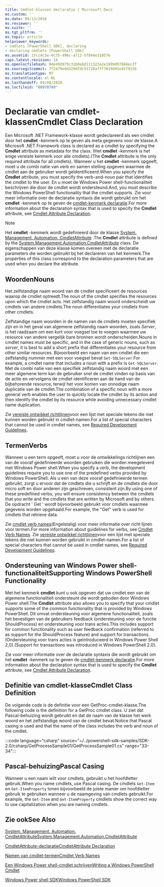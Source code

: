 ```yaml
---
title: Cmdlet-klassen declaratie | Microsoft Docs
ms.custom: ''
ms.date: 09/13/2016
ms.reviewer: ''
ms.suite: ''
ms.tgt_pltfrm: ''
ms.topic: article
helpviewer_keywords:
- cmdlets [PowerShell SDK], declaring
- declaring cmdlets [PowerShell SDK]
ms.assetid: 1fcc4c5e-0c75-496c-a712-5f844e310576
caps.latest.revision: 14
ms.openlocfilehash: 0de49d979c31b0e8d111323a2e1899d97868ec3f
ms.sourcegitcommit: 7f2479edd329dfdc55726afff7019d45e45f9156
ms.translationtype: MT
ms.contentlocale: nl-NL
ms.lasthandoff: 04/08/2020
ms.locfileid: "80978709"
---
```

# <a name="cmdlet-class-declaration"></a><span data-ttu-id="4856a-102">Declaratie van cmdlet-klassen</span><span class="sxs-lookup"><span data-stu-id="4856a-102">Cmdlet Class Declaration</span></span>

<span data-ttu-id="4856a-103">Een Microsoft .NET Framework-klasse wordt gedeclareerd als een cmdlet door het **cmdlet** -kenmerk op te geven als meta gegevens voor de klasse.</span><span class="sxs-lookup"><span data-stu-id="4856a-103">A Microsoft .NET Framework class is declared as a cmdlet by specifying the **Cmdlet** attribute as metadata for the class.</span></span> <span data-ttu-id="4856a-104">(Het **cmdlet** -kenmerk is het enige vereiste kenmerk voor alle cmdlets).</span><span class="sxs-lookup"><span data-stu-id="4856a-104">(The **Cmdlet** attribute is the only required attribute for all cmdlets).</span></span>
<span data-ttu-id="4856a-105">Wanneer u het **cmdlet** -kenmerk opgeeft, moet u de combi natie van verb en samen stelling opgeven waarmee de cmdlet aan de gebruiker wordt geïdentificeerd.</span><span class="sxs-lookup"><span data-stu-id="4856a-105">When you specify the **Cmdlet** attribute, you must specify the verb-and-noun pair that identifies the cmdlet to the user.</span></span> <span data-ttu-id="4856a-106">En u moet de Windows Power shell-functionaliteit beschrijven die door de cmdlet wordt ondersteund.</span><span class="sxs-lookup"><span data-stu-id="4856a-106">And, you must describe the Windows PowerShell functionality that the cmdlet supports.</span></span> <span data-ttu-id="4856a-107">Zie voor meer informatie over de declaratie syntaxis die wordt gebruikt om het **cmdlet** -kenmerk op te geven de [cmdlet-kenmerk declaratie](./cmdlet-attribute-declaration.md).</span><span class="sxs-lookup"><span data-stu-id="4856a-107">For more information about the declaration syntax that is used to specify the **Cmdlet** attribute, see [Cmdlet Attribute Declaration](./cmdlet-attribute-declaration.md).</span></span>

> [!NOTE]
> <span data-ttu-id="4856a-108">Het **cmdlet** -kenmerk wordt gedefinieerd door de klasse [System. Management. Automation. CmdletAttribute](/dotnet/api/System.Management.Automation.CmdletAttribute) .</span><span class="sxs-lookup"><span data-stu-id="4856a-108">The **Cmdlet** attribute is defined by the [System.Management.Automation.CmdletAttribute](/dotnet/api/System.Management.Automation.CmdletAttribute) class.</span></span> <span data-ttu-id="4856a-109">De eigenschappen van deze klasse komen overeen met de declaratie parameters die worden gebruikt bij het declareren van het kenmerk.</span><span class="sxs-lookup"><span data-stu-id="4856a-109">The properties of this class correspond to the declaration parameters that are used when you declare the attribute.</span></span>

## <a name="nouns"></a><span data-ttu-id="4856a-110">Woorden</span><span class="sxs-lookup"><span data-stu-id="4856a-110">Nouns</span></span>

<span data-ttu-id="4856a-111">Het zelfstandige naam woord van de cmdlet specificeert de resources waarop de cmdlet optreedt.</span><span class="sxs-lookup"><span data-stu-id="4856a-111">The noun of the cmdlet specifies the resources upon which the cmdlet acts.</span></span> <span data-ttu-id="4856a-112">Het zelfstandig naam woord onderscheidt uw cmdlets van andere cmdlets.</span><span class="sxs-lookup"><span data-stu-id="4856a-112">The noun differentiates your cmdlets from other cmdlets.</span></span>

<span data-ttu-id="4856a-113">Zelfstandige naam woorden in de namen van de cmdlets moeten specifiek zijn en in het geval van algemene zelfstandig naam woorden, zoals *Server*, is het raadzaam om een kort voor voegsel toe te voegen waarmee uw resource van andere vergelijk bare bronnen wordt onderscheiden.</span><span class="sxs-lookup"><span data-stu-id="4856a-113">Nouns in cmdlet names must be specific, and in the case of generic nouns, such as *server*, it is best to add a short prefix that differentiates your resource from other similar resources.</span></span> <span data-ttu-id="4856a-114">Bijvoorbeeld een naam van een cmdlet die een zelfstandig nummer met een voor voegsel bevat `Get-SQLServer`.</span><span class="sxs-lookup"><span data-stu-id="4856a-114">For example, a cmdlet name that includes a noun with a prefix is `Get-SQLServer`.</span></span> <span data-ttu-id="4856a-115">Met de combi natie van een specifiek zelfstandig naam woord met een meer algemene term kan de gebruiker snel de cmdlet vinden op basis van de actie en vervolgens de cmdlet identificeren aan de hand van de bijbehorende resource, terwijl het voor komen van onnodige naam duplicatie van de cmdlet.</span><span class="sxs-lookup"><span data-stu-id="4856a-115">The combination of a specific noun with a more general verb enables the user to quickly locate the cmdlet by its action and then identify the cmdlet by its resource while avoiding unnecessary cmdlet name duplication.</span></span>

<span data-ttu-id="4856a-116">Zie [vereiste ontwikkel richtlijnen](./required-development-guidelines.md)voor een lijst met speciale tekens die niet kunnen worden gebruikt in cmdlet-namen.</span><span class="sxs-lookup"><span data-stu-id="4856a-116">For a list of special characters that cannot be used in cmdlet names, see [Required Development Guidelines](./required-development-guidelines.md).</span></span>

## <a name="verbs"></a><span data-ttu-id="4856a-117">Termen</span><span class="sxs-lookup"><span data-stu-id="4856a-117">Verbs</span></span>

<span data-ttu-id="4856a-118">Wanneer u een term opgeeft, moet u voor de ontwikkelings richtlijnen een van de vooraf gedefinieerde woorden gebruiken die worden meegeleverd met Windows Power shell.</span><span class="sxs-lookup"><span data-stu-id="4856a-118">When you specify a verb, the development guidelines require you to use one of the predefined verbs provided by Windows PowerShell.</span></span> <span data-ttu-id="4856a-119">Als u een van deze vooraf gedefinieerde termen gebruikt, zorgt u ervoor dat de cmdlets die u schrijft en de cmdlets die door micro soft en door anderen zijn geschreven, consistent zijn.</span><span class="sxs-lookup"><span data-stu-id="4856a-119">By using one of these predefined verbs, you will ensure consistency between the cmdlets that you write and the cmdlets that are written by Microsoft and by others.</span></span> <span data-ttu-id="4856a-120">De opdracht ' Get ' wordt bijvoorbeeld gebruikt voor cmdlets waarmee gegevens worden opgehaald.</span><span class="sxs-lookup"><span data-stu-id="4856a-120">For example, the "Get" verb is used for cmdlets that retrieve data.</span></span>

<span data-ttu-id="4856a-121">Zie [cmdlet verb names](./approved-verbs-for-windows-powershell-commands.md)(Engelstalig) voor meer informatie over richt lijnen voor termen.</span><span class="sxs-lookup"><span data-stu-id="4856a-121">For more information about guidelines for verbs, see [Cmdlet Verb Names](./approved-verbs-for-windows-powershell-commands.md).</span></span> <span data-ttu-id="4856a-122">Zie [vereiste ontwikkel richtlijnen](./required-development-guidelines.md)voor een lijst met speciale tekens die niet kunnen worden gebruikt in cmdlet-namen.</span><span class="sxs-lookup"><span data-stu-id="4856a-122">For a list of special characters that cannot be used in cmdlet names, see [Required Development Guidelines](./required-development-guidelines.md).</span></span>

## <a name="supporting-windows-powershell-functionality"></a><span data-ttu-id="4856a-123">Ondersteuning van Windows Power shell-functionaliteit</span><span class="sxs-lookup"><span data-stu-id="4856a-123">Supporting Windows PowerShell Functionality</span></span>

<span data-ttu-id="4856a-124">Met het kenmerk **cmdlet** kunt u ook opgeven dat uw cmdlet een van de algemene functionaliteit ondersteunt die wordt geboden door Windows Power shell.</span><span class="sxs-lookup"><span data-stu-id="4856a-124">The **Cmdlet** attribute also allows you to specify that your cmdlet supports some of the common functionality that is provided by Windows PowerShell.</span></span> <span data-ttu-id="4856a-125">Dit omvat ondersteuning voor algemene functionaliteit, zoals het bevestigen van de gebruikers feedback (ondersteuning voor de functie ShouldProcess) en ondersteuning voor trans acties.</span><span class="sxs-lookup"><span data-stu-id="4856a-125">This includes support for common functionality such as user feedback confirmation (referred to as support for the ShouldProcess feature) and support for transactions.</span></span> <span data-ttu-id="4856a-126">(Ondersteuning voor trans acties is geïntroduceerd in Windows Power Shell 2,0).</span><span class="sxs-lookup"><span data-stu-id="4856a-126">(Support for transactions was introduced in Windows PowerShell 2.0).</span></span>

<span data-ttu-id="4856a-127">Zie voor meer informatie over de declaratie syntaxis die wordt gebruikt om het **cmdlet** -kenmerk op te geven de [cmdlet-kenmerk declaratie](./cmdlet-attribute-declaration.md).</span><span class="sxs-lookup"><span data-stu-id="4856a-127">For more information about the declaration syntax that is used to specify the **Cmdlet** attribute, see [Cmdlet Attribute Declaration](./cmdlet-attribute-declaration.md).</span></span>

## <a name="cmdlet-class-definition"></a><span data-ttu-id="4856a-128">Definitie van cmdlet-klasse</span><span class="sxs-lookup"><span data-stu-id="4856a-128">Cmdlet Class Definition</span></span>

<span data-ttu-id="4856a-129">De volgende code is de definitie voor een GetProc-cmdlet-klasse.</span><span class="sxs-lookup"><span data-stu-id="4856a-129">The following code is the definition for a GetProc cmdlet class.</span></span> <span data-ttu-id="4856a-130">U ziet dat Pascal-behuizing wordt gebruikt en dat de naam van de klasse het werk woord en het zelfstandige woord van de cmdlet bevat.</span><span class="sxs-lookup"><span data-stu-id="4856a-130">Notice that Pascal casing is used and that the name of the class includes the verb and noun of the cmdlet.</span></span>

:::code language="csharp" source="~/../powershell-sdk-samples/SDK-2.0/csharp/GetProcessSample01/GetProcessSample01.cs" range="33-34":::

## <a name="pascal-casing"></a><span data-ttu-id="4856a-131">Pascal-behuizing</span><span class="sxs-lookup"><span data-stu-id="4856a-131">Pascal Casing</span></span>

<span data-ttu-id="4856a-132">Wanneer u een naam wilt voor cmdlets, gebruikt u het hoofdletter gebruik.</span><span class="sxs-lookup"><span data-stu-id="4856a-132">When you name cmdlets, use Pascal casing.</span></span> <span data-ttu-id="4856a-133">De cmdlets `Get-Item` en `Get-ItemProperty` tonen bijvoorbeeld de juiste manier om hoofdletter gebruik te gebruiken wanneer u de naamgeving van cmdlets gebruikt.</span><span class="sxs-lookup"><span data-stu-id="4856a-133">For example, the `Get-Item` and `Get-ItemProperty` cmdlets show the correct way to use capitalization when you are naming cmdlets.</span></span>

## <a name="see-also"></a><span data-ttu-id="4856a-134">Zie ook</span><span class="sxs-lookup"><span data-stu-id="4856a-134">See Also</span></span>

[<span data-ttu-id="4856a-135">System. Management. Automation. CmdletAttribute</span><span class="sxs-lookup"><span data-stu-id="4856a-135">System.Management.Automation.CmdletAttribute</span></span>](/dotnet/api/System.Management.Automation.CmdletAttribute)

[<span data-ttu-id="4856a-136">CmdletAttribute-declaratie</span><span class="sxs-lookup"><span data-stu-id="4856a-136">CmdletAttribute Declaration</span></span>](./cmdlet-attribute-declaration.md)

[<span data-ttu-id="4856a-137">Namen van cmdlet-termen</span><span class="sxs-lookup"><span data-stu-id="4856a-137">Cmdlet Verb Names</span></span>](./approved-verbs-for-windows-powershell-commands.md)

[<span data-ttu-id="4856a-138">Een Windows Power shell-cmdlet schrijven</span><span class="sxs-lookup"><span data-stu-id="4856a-138">Writing a Windows PowerShell Cmdlet</span></span>](./writing-a-windows-powershell-cmdlet.md)

[<span data-ttu-id="4856a-139">Windows Power shell SDK</span><span class="sxs-lookup"><span data-stu-id="4856a-139">Windows PowerShell SDK</span></span>](../windows-powershell-reference.md)
